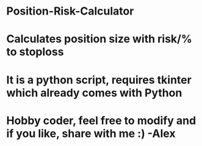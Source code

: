 # Position-Risk-Calculator
#
# Calculates position size with risk/% to stoploss
#
# It is a python script, requires tkinter which already comes with Python
# Hobby coder, feel free to modify and if you like, share with me :) -Alex
